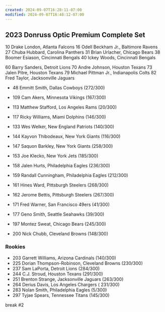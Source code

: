 ```yaml
---
created: 2024-09-07T16:28:11-07:00
modified: 2024-09-07T18:48:12-07:00
---
```


## 2023 Donruss Optic Premium Complete Set

10 Drake London, Atlanta Falcons
16 Odell Beckham Jr., Baltimore Ravens
27 Chuba Hubbard, Carolina Panthers
31 Brian Urlacher, Chicago Bears
38 Boomer Esiason, Cincinnati Bengals
40 Ickey Woods, Cincinnati Bengals

60 Barry Sanders, Detroit Lions
70 Andre Johnson, Houston Texans
73 Jalen Pitre, Houston Texans
79 Michael Pittman Jr., Indianapolis Colts
82 Fred Taylor, Jacksonville Jaguars


- 48 Emmitt Smith, Dallas Cowboys (272/300)


- 109 Cam Akers, Minnesota Vikings (167/300)
- 113 Matthew Stafford, Los Angeles Rams (20/300)
- 117 Ricky Williams, Miami Dolphins (146/300)
- 133 Wes Welker, New England Patriots (140/300)
- 144 Kayvon Thibodeaux, New York Giants (116/300)
- 147 Saquon Barkley, New York Giants (258/300)
- 153 Joe Klecko, New York Jets (185/300)
- 158 Jalen Hurts, Philadelphia Eagles (236/300)
- 159 Randall Cunningham, Philadelphia Eagles (212/300)
- 161 Hines Ward, Pittsburgh Steelers (268/300)
- 162 Jerome Bettis, Pittsburgh Steelers (267/300)
- 171 Fred Warner, San Francisco 49ers (41/300)
- 177 Geno Smith, Seattle Seahawks (39/300)
- 197 Montez Sweat, Chicago Bears (245/300)
- 200 Nick Chubb, Cleveland Browns (148/300)

### Rookies
- 203 Garrett Williams, Arizona Cardinals (140/300)
- 225 Dorian Thompson-Robinson, Cleveland Browns (230/300)
- 237 Sam LaPorta, Detroit Lions (284/300)
- 244 C.J. Stroud, Houston Texans (291/300)
- 251 Brenton Strange, Jacksonville Jaguars (263/300)
- 264 Derius Davis, Los Angeles Chargers ( 231/300)
- 283 Nolan Smith, Philadelphia Eagles (5/300)
- 297 Tyjae Spears, Tennessee Titans (145/300)


break #2

